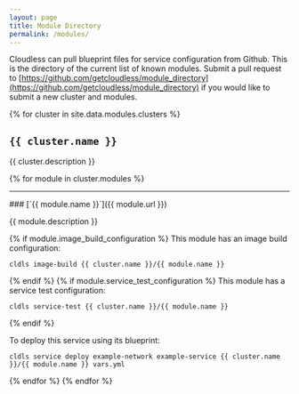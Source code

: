 ```yaml
---
layout: page
title: Module Directory
permalink: /modules/
---
```

Cloudless can pull blueprint files for service configuration from Github.  This
is the directory of the current list of known modules.  Submit a pull request to
[https://github.com/getcloudless/module_directory](https://github.com/getcloudless/module_directory)
if you would like to submit a new cluster and modules.

{% for cluster in site.data.modules.clusters %}

## `{{ cluster.name }}`

{{ cluster.description }}

{% for module in cluster.modules %}
  <hr>
### [`{{ module.name }}`]({{ module.url }})

{{ module.description }}

{% if module.image_build_configuration %}
This module has an image build configuration:

    cldls image-build {{ cluster.name }}/{{ module.name }}
{% endif %}
{% if module.service_test_configuration %}
This module has a service test configuration:

    cldls service-test {{ cluster.name }}/{{ module.name }}
{% endif %}

To deploy this service using its blueprint:

    cldls service deploy example-network example-service {{ cluster.name }}/{{ module.name }} vars.yml

{% endfor %}
{% endfor %}
